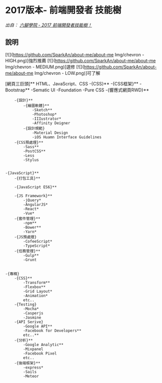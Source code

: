 # 2017版本- 前端開發者 技能樹  

*出自： [六腳學院 - 2017 前端開發者技能樹！](http://www.hexschool.com/2017/06/12/2017-06-12-skill_tree/)*

## 說明

[![](https://github.com/SparkAn/about-me/about-me Img/chevron -HIGH.png)]強烈推薦
[![](https://github.com/SparkAn/about-me/about-me Img/chevron - MEDIUM.png)]選修
[![](https://github.com/SparkAn/about-me/about-me Img/chevron - LOW.png)]可了解

[網頁三巨頭]**
HTML、JavaScript、CSS
	-{CSS}**
		-{CSS框架}**
			-Bootstrap**
			-Sematic UI
			-Foundation
			-Pure CSS
		-{響應式網頁RWD}**
		
		-{設計}**
			-{繪圖軟體}**
				-Sketch**
				-Photoshop*
				-IIIustrator*
				-Affinity Deigner
			-{設計規範}
				-Material Design
				-iOS Huamn Interface Guidelines
		-{CSS預處理}**
			-Sass**
			-PostCSS**
			-Less
			-Stylus	

			
	-{JavaScript}**
		-{打包工具}**
		
		-{JavaScript ES6}**
		
		-{JS Framework}**
			-jQuery*
			-AngularJS*
			-React*
			-Vue*			
		-{套件管理}**
			-npm**
			-Bower**
			-Yarn*			
		-{JS預處理}
			-CofeeScript*
			-TypeScript*
		-{任務管理}**
			-Gulp**
			-Grunt
			
			
	-{專精}
		-{CSS}**
			-Transform**
			-Flexbox**
			-Grid Layout*
			-Animation*
			etc..
		-{Testing}
			-Mocha*
			-Casperjs
			-Jasmine
		-{API Serive}
			-Google API**
			-Facebook for Developers**
			etc..**
		-{分析}**
			-Google Analytic**
			-Mixpanel
			-Facebook Pixel
			etc..
		-{後端框架}**
			-express*
			-Sails
			-Meteor
